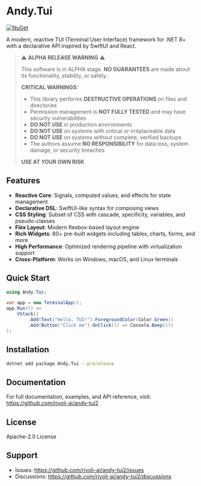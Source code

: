 # Andy.Tui

[![NuGet](https://img.shields.io/nuget/vpre/Andy.Tui)](https://www.nuget.org/packages/Andy.Tui/)

A modern, reactive TUI (Terminal User Interface) framework for .NET 8+ with a declarative API inspired by SwiftUI and React.

> ⚠️ **ALPHA RELEASE WARNING** ⚠️
> 
> This software is in ALPHA stage. **NO GUARANTEES** are made about its functionality, stability, or safety.
> 
> **CRITICAL WARNINGS:**
> - This library performs **DESTRUCTIVE OPERATIONS** on files and directories
> - Permission management is **NOT FULLY TESTED** and may have security vulnerabilities
> - **DO NOT USE** in production environments
> - **DO NOT USE** on systems with critical or irreplaceable data
> - **DO NOT USE** on systems without complete, verified backups
> - The authors assume **NO RESPONSIBILITY** for data loss, system damage, or security breaches
> 
> **USE AT YOUR OWN RISK**

## Features

- **Reactive Core**: Signals, computed values, and effects for state management
- **Declarative DSL**: SwiftUI-like syntax for composing views
- **CSS Styling**: Subset of CSS with cascade, specificity, variables, and pseudo-classes
- **Flex Layout**: Modern flexbox-based layout engine
- **Rich Widgets**: 80+ pre-built widgets including tables, charts, forms, and more
- **High Performance**: Optimized rendering pipeline with virtualization support
- **Cross-Platform**: Works on Windows, macOS, and Linux terminals

## Quick Start

```csharp
using Andy.Tui;

var app = new TerminalApp();
app.Run(() => 
    VStack()
        .Add(Text("Hello, TUI!").ForegroundColor(Color.Green))
        .Add(Button("Click me").OnClick(() => Console.Beep()))
);
```

## Installation

```bash
dotnet add package Andy.Tui --prerelease
```

## Documentation

For full documentation, examples, and API reference, visit:
https://github.com/rivoli-ai/andy-tui2

## License

Apache-2.0 License

## Support

- Issues: https://github.com/rivoli-ai/andy-tui2/issues
- Discussions: https://github.com/rivoli-ai/andy-tui2/discussions